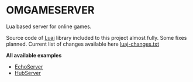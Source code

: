 # OMGAMESERVER

Lua based server for online games.

Source code of [Luaj](https://github.com/luaj/luaj) library included to this project almost fully. Some fixes planned.
Current list of changes available here [luaj-changes.txt](https://github.com/crionuke/omgameserver/blob/main/omgameserver/luaj-changes.txt)

**All available examples**
- [EchoServer](https://github.com/crionuke/omgameserver/tree/main/omgameserver/examples/echoServer)
- [HubServer](https://github.com/crionuke/omgameserver/tree/main/omgameserver/examples/hubServer)
